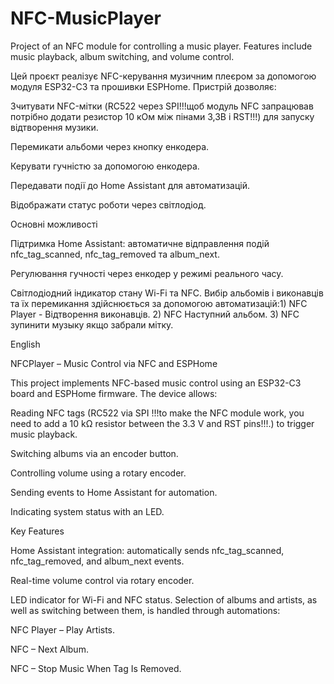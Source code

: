 # NFC-MusicPlayer
Project of an NFC module for controlling a music player. Features include music playback, album switching, and volume control.

Цей проєкт реалізує NFC-керування музичним плеєром за допомогою модуля ESP32-C3 та прошивки ESPHome. Пристрій дозволяє:

Зчитувати NFC-мітки (RC522 через SPI!!!щоб модуль NFC запрацював потрібно додати резистор 10 кОм між пінами 3,3В і RST!!!) для запуску відтворення музики.

Перемикати альбоми через кнопку енкодера.

Керувати гучністю за допомогою енкодера.

Передавати події до Home Assistant для автоматизацій.

Відображати статус роботи через світлодіод.

Основні можливості

Підтримка Home Assistant: автоматичне відправлення подій nfc_tag_scanned, nfc_tag_removed та album_next.

Регулювання гучності через енкодер у режимі реального часу.

Світлодіодний індикатор стану Wi-Fi та NFC.
Вибір альбомів і виконавців та їх перемикання здійснюється за допомогою автоматизацій:1) NFC Player - Відтворення виконавців. 2) NFC Наступний альбом. 3) NFC зупинити музыку якщо забрали мітку.


English

NFCPlayer – Music Control via NFC and ESPHome

This project implements NFC-based music control using an ESP32-C3 board and ESPHome firmware. The device allows:

Reading NFC tags (RC522 via SPI !!!to make the NFC module work, you need to add a 10 kΩ resistor between the 3.3 V and RST pins!!!.) to trigger music playback.

Switching albums via an encoder button.

Controlling volume using a rotary encoder.

Sending events to Home Assistant for automation.

Indicating system status with an LED.

Key Features

Home Assistant integration: automatically sends nfc_tag_scanned, nfc_tag_removed, and album_next events.

Real-time volume control via rotary encoder.

LED indicator for Wi-Fi and NFC status.
Selection of albums and artists, as well as switching between them, is handled through automations:

NFC Player – Play Artists.

NFC – Next Album.

NFC – Stop Music When Tag Is Removed.
